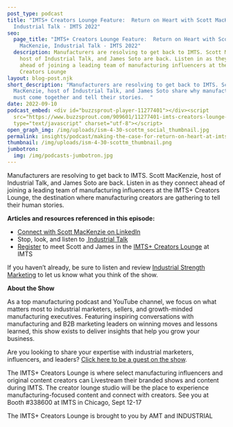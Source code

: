 ```yaml
---
post_type: podcast
title: "IMTS+ Creators Lounge Feature:  Return on Heart with Scott MacKenzie,
  Industrial Talk - IMTS 2022"
seo:
  page_title: "IMTS+ Creators Lounge Feature:  Return on Heart with Scott
    MacKenzie, Industrial Talk - IMTS 2022"
  description: Manufacturers are resolving to get back to IMTS. Scott MacKenzie,
    host of Industrial Talk, and James Soto are back. Listen in as they connect
    ahead of joining a leading team of manufacturing influencers at the IMTS+
    Creators Lounge
layout: blog-post.njk
short_description: "Manufacturers are resolving to get back to IMTS. Scott
  MacKenzie, host of Industrial Talk, and James Soto share why manufacturers
  must come together and tell their stories.  "
date: 2022-09-10
podcast_embed: <div id="buzzsprout-player-11277401"></div><script
  src="https://www.buzzsprout.com/909601/11277401-imts-creators-lounge-marketing-return-on-heart-with-scott-mackenzie-industrial-talk.js?container_id=buzzsprout-player-11277401&player=small"
  type="text/javascript" charset="utf-8"></script>
open_graph_img: /img/uploads/ism-4-30-scottm_social_thumbnail.jpg
permalink: insights/podcast/making-the-case-for-return-on-heart-at-imts-with-scott-mackenzie-industrial-talk-creators-lounge
thumbnail: /img/uploads/ism-4-30-scottm_thumbnail.png
jumbotron:
  img: /img/podcasts-jumbotron.jpg
---
```

Manufacturers are resolving to get back to IMTS. Scott MacKenzie, host of Industrial Talk, and James Soto are back. Listen in as they connect ahead of joining a leading team of manufacturing influencers at the IMTS+ Creators Lounge, the destination where manufacturing creators are gathering to tell their human stories.

**Articles and resources referenced in this episode:**

* [Connect with Scott MacKenzie on LinkedIn](https://www.linkedin.com/in/scott-mackenzie-mba)
* Stop, look, and listen to [ Industrial Talk](https://industrialtalk.com/)
* [Register](https://nam11.safelinks.protection.outlook.com/?url=https%3A%2F%2Fwww.xpressreg.net%2Fregister%2FIMTS0922%2Fstart.asp%3Fsc%3DINDUST&data=05%7C01%7Cakonczyk%40amtonline.org%7C35941cfd623e4759425f08da6902fd1d%7C7924371c48464bc59fb83b1faed76125%7C1%7C0%7C637937758805606354%7CUnknown%7CTWFpbGZsb3d8eyJWIjoiMC4wLjAwMDAiLCJQIjoiV2luMzIiLCJBTiI6Ik1haWwiLCJXVCI6Mn0%3D%7C3000%7C%7C%7C&sdata=BJwCvBNKHMUiTw6j6K%2FUu1Cw%2FGJM2z4CW%2FyiVdTBLv8%3D&reserved=0) to meet Scott and James in the [IMTS+ Creators Lounge](https://www.imts.com/show/creatorslounge.cfm) at IMTS 

If you haven’t already, be sure to listen and review [Industrial Strength Marketing](https://podcasts.apple.com/us/podcast/industrial-strength-marketing/id1525972127) to let us know what you think of the show.


**About the Show**

As a top manufacturing podcast and YouTube channel, we focus on what matters most to industrial marketers, sellers, and growth-minded manufacturing executives. Featuring inspiring conversations with manufacturing and B2B marketing leaders on winning moves and lessons learned, this show exists to deliver insights that help you grow your business.

Are you looking to share your expertise with industrial marketers, influencers, and leaders? [Click here to be a guest on the show](https://industrialstrengthmarketing.com/insights/guest-request/).

The IMTS+ Creators Lounge is where select manufacturing influencers and original content creators can Livestream their branded shows and content during IMTS. The creator lounge studio will be the place to experience manufacturing-focused content and connect with creators. See you at Booth #338600 at IMTS in Chicago, Sept 12-17

The IMTS+ Creators Lounge is brought to you by AMT and INDUSTRIAL